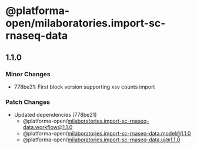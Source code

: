 # @platforma-open/milaboratories.import-sc-rnaseq-data

## 1.1.0

### Minor Changes

- 778be21: First block version supporting xsv counts import

### Patch Changes

- Updated dependencies [778be21]
  - @platforma-open/milaboratories.import-sc-rnaseq-data.workflow@1.1.0
  - @platforma-open/milaboratories.import-sc-rnaseq-data.model@1.1.0
  - @platforma-open/milaboratories.import-sc-rnaseq-data.ui@1.1.0

